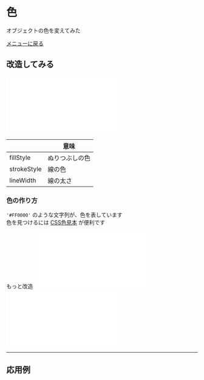 # 色

オブジェクトの色を変えてみた

[メニューに戻る](index.html)


## 改造してみる

![ここから始める](render/main.js)

|| 意味 
--- | --- 
fillStyle | ぬりつぶしの色 
strokeStyle | 線の色 
lineWidth | 線の太さ 

### 色の作り方

`'#FF0000'` のような文字列が、色を表しています  
色を見つけるには [CSS色見本](https://hogehoge.tk/webdev/color/)
が便利です

もっと改造
![設定](render/setting.js)
![かべ・ゆか](render/stage.js)

- - -

## 応用例

